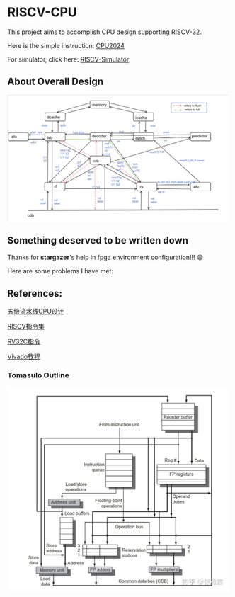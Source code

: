 # RISCV-CPU

This project aims to accomplish CPU design supporting RISCV-32.

Here is the simple instruction: [CPU2024](https://github.com/ACMClassCourse-2023/CPU2024/)

For simulator, click here: [RISCV-Simulator](https://github.com/lzy001Yuki/RISCV-Simulator)

## About Overall Design
<img src="figures/myTomasulo(3).png" width="500" align=center />

## Something deserved to be written down

Thanks for **stargazer**'s help in fpga environment configuration!!! :smile:

Here are some problems I have met:



## References:

[五级流水线CPU设计](https://notes.widcard.win/undergraduate/cs/report/)


[RISCV指令集](https://blog.csdn.net/qq_57502075/article/details/132015845)

[RV32C指令](https://blog.csdn.net/qq_38798111/article/details/129745919)

[Vivado教程](https://vlab.ustc.edu.cn/guide/doc_vivado.html)

### Tomasulo Outline
<img src="figures/Tomasulo.jpg" width="500" align=center />
